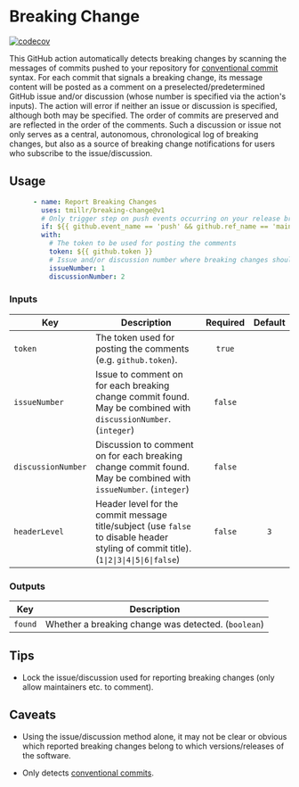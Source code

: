 # Breaking Change

[![codecov](https://codecov.io/github/tmillr/breaking-change/branch/master/graph/badge.svg?token=CdtcYcijqb)](https://codecov.io/github/tmillr/breaking-change)

This GitHub action automatically detects breaking changes by scanning the messages of commits pushed to your repository for [conventional commit](https://www.conventionalcommits.org) syntax. For each commit that signals a breaking change, its message content will be posted as a comment on a preselected/predetermined GitHub issue and/or discussion (whose number is specified via the action's inputs). The action will error if neither an issue or discussion is specified, although both may be specified. The order of commits are preserved and are reflected in the order of the comments. Such a discussion or issue not only serves as a central, autonomous, chronological log of breaking changes, but also as a source of breaking change notifications for users who subscribe to the issue/discussion.

## Usage

<!-- prettier-ignore-start -->
~~~yaml
      - name: Report Breaking Changes
        uses: tmillr/breaking-change@v1
        # Only trigger step on push events occurring on your release branch
        if: ${{ github.event_name == 'push' && github.ref_name == 'main' }}
        with:
          # The token to be used for posting the comments
          token: ${{ github.token }}
          # Issue and/or discussion number where breaking changes should be reported
          issueNumber: 1
          discussionNumber: 2
~~~
<!-- prettier-ignore-end -->

### Inputs

<!-- prettier-ignore-start -->
| **Key** | **Description** | **Required** | **Default** |
| --- | --- | :---: | :---: |
| `token` | The token used for posting the comments (e.g. `github.token`). | `true` |  |
| `issueNumber` | Issue to comment on for each breaking change commit found. May be combined with `discussionNumber`. (`integer`) | `false` |  |
| `discussionNumber` | Discussion to comment on for each breaking change commit found. May be combined with `issueNumber`. (`integer`) | `false` |  |
| `headerLevel` | Header level for the commit message title/subject (use `false` to disable header styling of commit title). (`1\|2\|3\|4\|5\|6\|false`) | `false` | `3` |
<!-- prettier-ignore-end -->

### Outputs

| **Key** | **Description**                                     |
| ------- | --------------------------------------------------- |
| `found` | Whether a breaking change was detected. (`boolean`) |

## Tips

- Lock the issue/discussion used for reporting breaking changes (only allow maintainers etc. to comment).

## Caveats

- Using the issue/discussion method alone, it may not be clear or obvious which reported breaking changes belong to which versions/releases of the software.

- Only detects [conventional commits](https://www.conventionalcommits.org).
